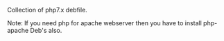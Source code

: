 Collection of php7.x debfile. 

Note: If you need php for apache webserver then you have to install php-apache Deb's also.

